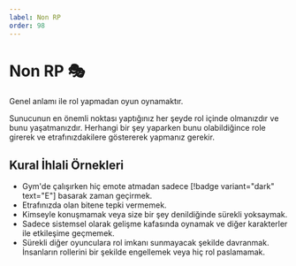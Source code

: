 ```yaml
---
label: Non RP
order: 98
---
```


# Non RP :performing_arts:

Genel anlamı ile rol yapmadan oyun oynamaktır.

Sunucunun en önemli noktası yaptığınız her şeyde rol içinde olmanızdır ve bunu yaşatmanızdır. Herhangi bir şey yaparken bunu olabildiğince role girerek ve etrafınızdakilere göstererek yapmanız gerekir.

## Kural İhlali Örnekleri

- Gym'de çalışırken hiç emote atmadan sadece [!badge variant="dark" text="E"] basarak zaman geçirmek.
- Etrafınızda olan bitene tepki vermemek.
- Kimseyle konuşmamak veya size bir şey denildiğinde sürekli yoksaymak.
- Sadece sistemsel olarak gelişme kafasında oynamak ve diğer karakterler ile etkileşime geçmemek.
- Sürekli diğer oyunculara rol imkanı sunmayacak şekilde davranmak. İnsanların rollerini bir şekilde engellemek veya hiç rol paslamamak.
